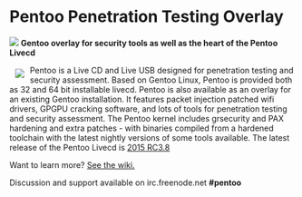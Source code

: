 # Pentoo Penetration Testing Overlay
<a href="http://pentoo.ch"><img src="https://github.com/pentoo/pentoo-overlay/wiki/images/pentoo2.png"></a>
**Gentoo overlay for security tools as well as the heart of the Pentoo Livecd**


<a href="http://pentoo.ch"><img src="https://avatars0.githubusercontent.com/u/6411603?v=3&s=200" align="left" hspace="10" vspace="6"></a>
Pentoo is a Live CD and Live USB designed for penetration testing and security assessment. Based on Gentoo Linux, Pentoo is provided both as 32 and 64 bit installable livecd. Pentoo is also available as an overlay for an existing Gentoo installation. It features packet injection patched wifi drivers, GPGPU cracking software, and lots of tools for penetration testing and security assessment. The Pentoo kernel includes grsecurity and PAX hardening and extra patches - with binaries compiled from a hardened toolchain with the latest nightly versions of some tools available. The latest release of the Pentoo Livecd is [2015 RC3.8](http://www.pentoo.ch/download/)

Want to learn more? [See the wiki.](https://github.com/pentoo/pentoo-overlay/wiki)




Discussion and support available on irc.freenode.net  **#pentoo**

